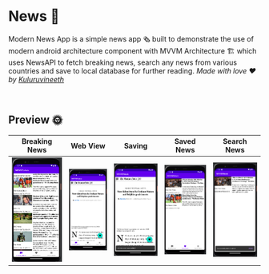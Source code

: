 # News 🧿
Modern News App is a simple news app 🗞️  built to demonstrate the use of modern android architecture component with MVVM Architecture 🏗 which uses NewsAPI to fetch breaking news, search any news from various countries and save to local database for further reading. *Made with love ❤️ by [Kuluruvineeth](https://github.com/kuluruvineeth)*

<br />

## Preview 🌞
Breaking News | Web View | Saving | Saved News | Search News 
--- | --- | --- |--- |--- 
![](https://github.com/kuluruvineeth/MVVMNews/blob/master/screenshots/img_1.png) | ![](https://github.com/kuluruvineeth/MVVMNews/blob/master/screenshots/img_2.png) | ![](https://github.com/kuluruvineeth/MVVMNews/blob/master/screenshots/img_3.png) | ![](https://github.com/kuluruvineeth/MVVMNews/blob/master/screenshots/img_4.png) | ![](https://github.com/kuluruvineeth/MVVMNews/blob/master/screenshots/img_5.png)
